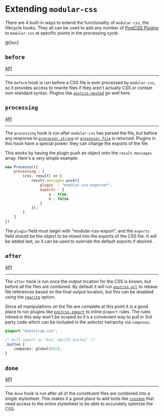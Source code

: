 # Extending `modular-css`

There are 4 built-in ways to extend the functionality of `modular-css`, the lifecycle hooks. They all can be used to add any number of [PostCSS Plugins](https://github.com/postcss/postcss/blob/master/docs/plugins.md) to `modular-css` at specific points in the processing cycle.

@[toc]

## `before`

[API](api.md#before)

---

The `before` hook is run before a CSS file is ever processed by `modular-css`, so it provides access to rewrite files if they aren't actually CSS or contain non-standard syntax. Plugins like [`postcss-nested`](https://github.com/postcss/postcss-nested) go well here.

## `processing`

[API](api.md#processing)

---

The `processing` hook is run after `modular-css` has parsed the file, but before any response to [`processor.string`](api.md#string) or [`processor.file`](api.md#file) is returned. Plugins in this hook have a special power: they can change the exports of the file.

This works by having the plugin push an object onto the `result.messages` array. Here's a very simple example:

```js
new Processor({
    processing : [
        (css, result) => {
            result.messages.push({
                plugin  : "modular-css-exporter",
                exports : {
                    a : true,
                    b : false
                }
            });
        }
    ]
})
```

The `plugin` field must begin with "modular-css-export", and the `exports` field should be the object to be mixed into the exports of the CSS file. It will be added last, so it can be used to override the default exports if desired.

## `after`

[API](api.md#after)

---

The `after` hook is run once the output location for the CSS is known, but before all the files are combined. By default it will run [`postcss-url`](https://github.com/postcss/postcss-url) to rebase file references based on the final output location, but this can be disabled using the [`rewrite`](api.md#rewrite) option.

Since all manipulations on the file are complete at this point it is a good place to run plugins like [`postcss-import`](https://github.com/postcss/postcss-import) to inline `@import` rules. The rules inlined in this way won't be scoped so it's a convenient way to pull in 3rd party code which can be included in the selector heirarchy via `composes`.

```css
@import "bootstrap.css";

/* Will export as "btn .abc123_button" */
.button {
    composes: global(btn);
}
```

## `done`

[API](api.md#done)

---

The `done` hook is run after all of the constituent files are combined into a single stylesheet. This makes it a good place to add tools like [`cssnano`](http://cssnano.co/) that need access to the entire stylesheet to be able to accurately optimize the CSS.
